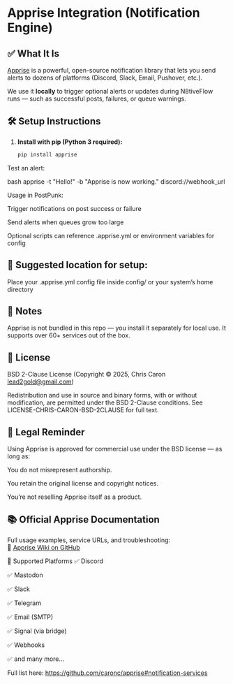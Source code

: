 
# Apprise Integration (Notification Engine)

## ✅ What It Is
[Apprise](https://github.com/caronc/apprise) is a powerful, open-source notification library that lets you send alerts to dozens of platforms (Discord, Slack, Email, Pushover, etc.).

We use it **locally** to trigger optional alerts or updates during N8tiveFlow runs — such as successful posts, failures, or queue warnings.

## 🛠️ Setup Instructions

1. **Install with pip (Python 3 required):**
   ```bash
   pip install apprise
Test an alert:

bash
apprise -t "Hello!" -b "Apprise is now working." discord://webhook_url

Usage in PostPunk:

Trigger notifications on post success or failure

Send alerts when queues grow too large

Optional scripts can reference .apprise.yml or environment variables for config

## 📁 Suggested location for setup:

Place your .apprise.yml config file inside config/ or your system’s home directory

## 🧠 Notes
Apprise is not bundled in this repo — you install it separately for local use.
It supports over 60+ services out of the box.

## 📜 License
BSD 2-Clause License
(Copyright © 2025, Chris Caron lead2gold@gmail.com)

Redistribution and use in source and binary forms, with or without modification, are permitted under the BSD 2-Clause conditions.
See LICENSE-CHRIS-CARON-BSD-2CLAUSE for full text.

## 🧼 Legal Reminder
Using Apprise is approved for commercial use under the BSD license — as long as:

You do not misrepresent authorship.

You retain the original license and copyright notices.

You’re not reselling Apprise itself as a product.

## 📚 Official Apprise Documentation

Full usage examples, service URLs, and troubleshooting:  
🔗 [Apprise Wiki on GitHub](https://github.com/caronc/apprise/wiki)

🔌 Supported Platforms
✅ Discord

✅ Mastodon

✅ Slack

✅ Telegram

✅ Email (SMTP)

✅ Signal (via bridge)

✅ Webhooks

✅ and many more...

Full list here: https://github.com/caronc/apprise#notification-services

